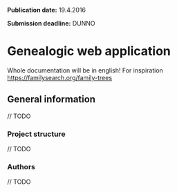 **Publication date:** 19.4.2016

**Submission deadline:** DUNNO

Genealogic web application
====================================
Whole documentation will be in english!
For inspiration https://familysearch.org/family-trees

## General information

// TODO

### Project structure
// TODO

### Authors
// TODO

